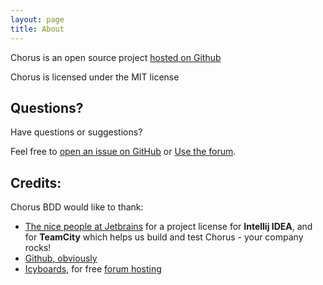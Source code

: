 ```yaml
---
layout: page
title: About
---
```


Chorus is an open source project [hosted on Github](https://github.com/Chorus-bdd/)

Chorus is licensed under the MIT license

## Questions?

Have questions or suggestions?

Feel free to [open an issue on GitHub](https://github.com/Chorus-bdd/Chorus/issues) or [Use the forum](http://forum.chorusbdd.org/).


## Credits:

Chorus BDD would like to thank:

* [The nice people at Jetbrains](https://www.jetbrains.com/) for a project license for **Intellij IDEA**, and for **TeamCity** which helps us build and test Chorus - your company rocks!
* [Github, obviously](https://github.com)
* [Icyboards](http://icyboards.com/), for free [forum hosting](http://forum.chorusbdd.org/)




